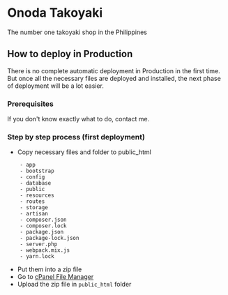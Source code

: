 # Onoda Takoyaki

The number one takoyaki shop in the Philippines

## How to deploy in Production

There is no complete automatic deployment in Production in the first time. But once all the necessary files are deployed and installed, the next phase of deployment will be a lot easier.

### Prerequisites

If you don't know exactly what to do, contact me.

### Step by step process (first deployment)

* Copy necessary files and folder to public_html 
```
	- app
	- bootstrap
	- config
	- database
	- public
	- resources
	- routes
	- storage
	- artisan
	- composer.json
	- composer.lock
	- package.json
	- package-lock.json
	- server.php
	- webpack.mix.js
	- yarn.lock
```
* Put them into a zip file
* Go to [cPanel File Manager](https://sg11.fcomet.com:2083/cpsess1197729065/frontend/paper_lantern/filemanager/index.html)
* Upload the zip file in `public_html` folder
